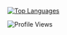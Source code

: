 
[![Top Languages](https://github-readme-stats.vercel.app/api/top-langs/?username=alex-damjanovic&layout=compact)](https://github.com/alex-damjanovic)

![Profile Views](https://komarev.com/ghpvc/?username=alex-damjanovic)


